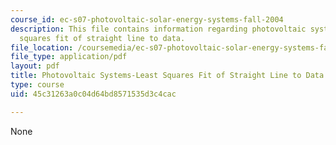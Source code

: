 ```yaml
---
course_id: ec-s07-photovoltaic-solar-energy-systems-fall-2004
description: This file contains information regarding photovoltaic systems - least
  squares fit of straight line to data.
file_location: /coursemedia/ec-s07-photovoltaic-solar-energy-systems-fall-2004/45c31263a0c04d64bd8571535d3c4cac_MITEC_S07F04_4_least.pdf
file_type: application/pdf
layout: pdf
title: Photovoltaic Systems-Least Squares Fit of Straight Line to Data
type: course
uid: 45c31263a0c04d64bd8571535d3c4cac

---
```

None